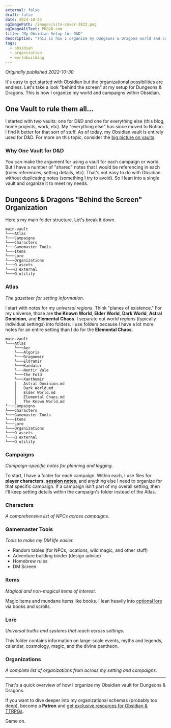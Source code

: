 ```yaml
---
external: false
draft: false
date: 2024-10-23
ogImagePath: /images/site-cover-2023.png
ogImageAltText: PhD20.com
title: "My Obsidian Setup for D&D"
description: "This is how I organize my Dungeons & Dragons world and campaigns within Obsidian."
tags:
  - obsidian
  - organization
  - worldbuilding
---
```


*Originally published 2022-10-30*

It's easy to [get started](/blog/getting-started-with-obsidian-dnd/) with Obsidian but the organizational possibilities are endless. Let's take a look "behind the screen" at my setup for Dungeons & Dragons. This is how I organize my world and campaigns within Obsidian. 

## One Vault to rule them all...

I started with two vaults: one for D&D and one for everything else (this blog, home projects, work, etc). My "everything else" has since moved to Notion. I find it better for that sort of stuff. As of today, my Obsidian vault is entirely used for D&D. For more on this topic, consider the [big picture on vaults](/blog/organizing-obsidian-dnd-big-picture-vaults/).

### Why One Vault for D&D

You can make the argument for using a vault for each campaign or world. But I have a number of "shared" notes that I would be referencing in each (rules references, setting details, etc). That's not easy to do with Obsidian without duplicating notes (something I try to avoid). So I lean into a single vault and organize it to meet my needs.

## Dungeons & Dragons "Behind the Screen" Organization

Here's my main folder structure. Let's break it down.

```
main-vault
└───Atlas
└───Campaigns
└───Characters
└───Gamemaster Tools
└───Items
└───Lore
└───Organizations
└───Ω assets
└───Ω external
└───Ω utility
```

### Atlas

*The gazetteer for setting information.*

I start with notes for my *universal regions*. Think "planes of existence." For my universe, those are **the Known World**, **Elder World**, **Dark World**, **Astral Dominion**, and **Elemental Chaos**. I separate out *world regions* (typically individual settings) into folders. I use folders because I have a lot more notes for an entire setting than I do for the **Elemental Chaos**. 

```
main-vault
└───Atlas
    └───Aer 
    └───Algoria
    └───Dragonmir
    └───Eldramir
    └───Kandalur
    └───Nentir Vale 
    └───The Fold 
    └───Xanthomir
    │   Astral Dominion.md 
    │   Dark World.md
    │   Elder World.md
    │   Elemental Chaos.md
    │   The Known World.md
└───Campaigns
└───Characters
└───Gamemaster Tools
└───Items
└───Lore
└───Organizations
└───Ω assets
└───Ω external
└───Ω utility
```

### Campaigns

*Campaign-specific notes for planning and logging.*

To start, I have a folder for each campaign. Within each, I use files for **player characters**, **[session notes](/blog/how-i-prepare-for-dnd-with-obsidian)**, and anything else I need to organize for that specific campaign. If a campaign isn't part of my overall setting, then I'll keep setting details within the campaign's folder instead of the Atlas.

### Characters

*A comprehensive list of NPCs across campaigns.*

### Gamemaster Tools

*Tools to make my DM life easier.*

- Random tables (for NPCs, locations, wild magic, and other stuff)
- Adventure building binder (design advice)
- Homebrew rules
- DM Screen

### Items

*Magical and non-magical items of interest.*

Magic items and mundane items like books. I lean heavily into [optional lore](/blog/make-lore-optional/) via books and scrolls.

### Lore

*Universal truths and systems that reach across settings.*

This folder contains information on large-scale events, myths and legends, calendar, cosmology, magic, and the divine pantheon.

### Organizations

*A complete list of organizations from across my setting and campaigns.*

---

That's a quick overview of how I organize my Obsidian vault for Dungeons & Dragons.

If you want to dive deeper into my organizational schemas (probably too deep), become a **Patron** and [get exclusive resources for Obsidian & TTRPGs](https://patreon.com/phd20).

Game on.